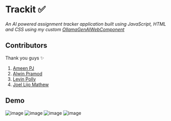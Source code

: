 # Trackit ✅

_An AI powered assignment tracker application built using JavaScript, HTML and CSS using my custom [OllamaGenAIWebComponent](https://github.com/ameen-pj/OllamaGenAIWebComponent)_

## Contributors

Thank you guys ✨

1.  [Ameen PJ](https://github.com/ameen-pj)
2.  [Alwin Pramod](https://github.com/LazyPluto)
3.  [Levin Polly](https://github.com/luxin-silent)
4.  [Joel Lijo Mathew](https://github.com/joellijo32)

## Demo
![image](https://github.com/user-attachments/assets/ea8e98af-edf2-469d-90cc-0555d4898bca)
![image](https://github.com/user-attachments/assets/a8b5fd0e-adcb-4f72-b982-dddeb458b13d)
![image](https://github.com/user-attachments/assets/ecf820ce-0b64-4c47-a723-4b0fe28a48ac)
![image](https://github.com/user-attachments/assets/17cc0c89-5af7-4828-9442-7a77075337e4)
